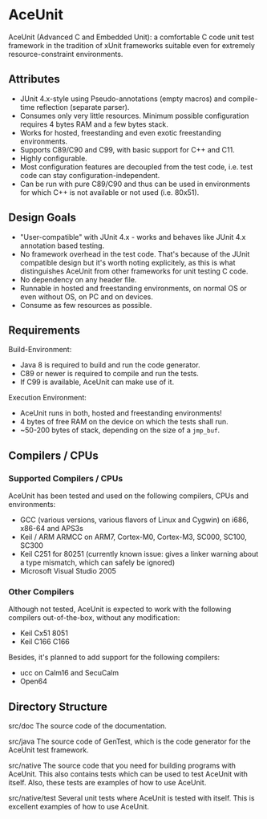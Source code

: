 # AceUnit

AceUnit (Advanced C and Embedded Unit): a comfortable C code unit test framework in the tradition of xUnit frameworks suitable even for extremely resource-constraint environments.


## Attributes

- JUnit 4.x-style using Pseudo-annotations (empty macros) and compile-time reflection (separate parser).
- Consumes only very little resources.
  Minimum possible configuration requires 4 bytes RAM and a few bytes stack.
- Works for hosted, freestanding and even exotic freestanding environments.
- Supports C89/C90 and C99, with basic support for C++ and C11.
- Highly configurable.
- Most configuration features are decoupled from the test code, i.e. test code can stay configuration-independent.
- Can be run with pure C89/C90 and thus can be used in environments for which C++ is not available or not used (i.e. 80x51).


## Design Goals

- "User-compatible" with JUnit 4.x - works and behaves like JUnit 4.x annotation based testing.
- No framework overhead in the test code.
  That's because of the JUnit compatible design but it's worth noting explicitely,
  as this is what distinguishes AceUnit from other frameworks for unit testing C code.
- No dependency on any header file.
- Runnable in hosted and freestanding environments, on normal OS or even without OS, on PC and on devices.
- Consume as few resources as possible.


## Requirements

Build-Environment:
- Java 8 is required to build and run the code generator.
- C89 or newer is required to compile and run the tests.
- If C99 is available, AceUnit can make use of it.

Execution Environment:
- AceUnit runs in both, hosted and freestanding environments!
- 4 bytes of free RAM on the device on which the tests shall run.
- ~50-200 bytes of stack, depending on the size of a `jmp_buf`.


## Compilers / CPUs

### Supported Compilers / CPUs

AceUnit has been tested and used on the following compilers, CPUs and environments:
- GCC (various versions, various flavors of Linux and Cygwin) on i686, x86-64 and APS3s
- Keil / ARM ARMCC on ARM7, Cortex-M0, Cortex-M3, SC000, SC100, SC300
- Keil C251 for 80251 (currently known issue: gives a linker warning about a type mismatch, which can safely be ignored)
- Microsoft Visual Studio 2005


### Other Compilers

Although not tested, AceUnit is expected to work with the following compilers out-of-the-box, without any modification:
- Keil Cx51 8051
- Keil C166 C166

Besides, it's planned to add support for the following compilers:
- ucc on Calm16 and SecuCalm
- Open64


## Directory Structure

src/doc
    The source code of the documentation.

src/java
    The source code of GenTest, which is the code generator for the AceUnit
    test framework.

src/native
    The source code that you need for building programs with AceUnit.
    This also contains tests which can be used to test AceUnit with itself.
    Also, these tests are examples of how to use AceUnit.

src/native/test
    Several unit tests where AceUnit is tested with itself.
    This is excellent examples of how to use AceUnit.
